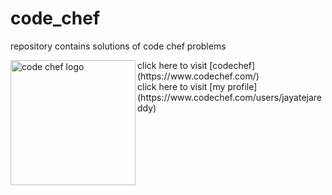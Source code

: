 # code_chef
repository contains solutions of code chef problems </br>
<div><img src="https://www.codechef.com/sites/all/themes/abessive/logo.svg" align="left" alt="code chef logo" width="200" height="200" /></div>
<div>
click here to visit [codechef](https://www.codechef.com/)</br>
click here to visit [my profile](https://www.codechef.com/users/jayatejareddy)
</div>
